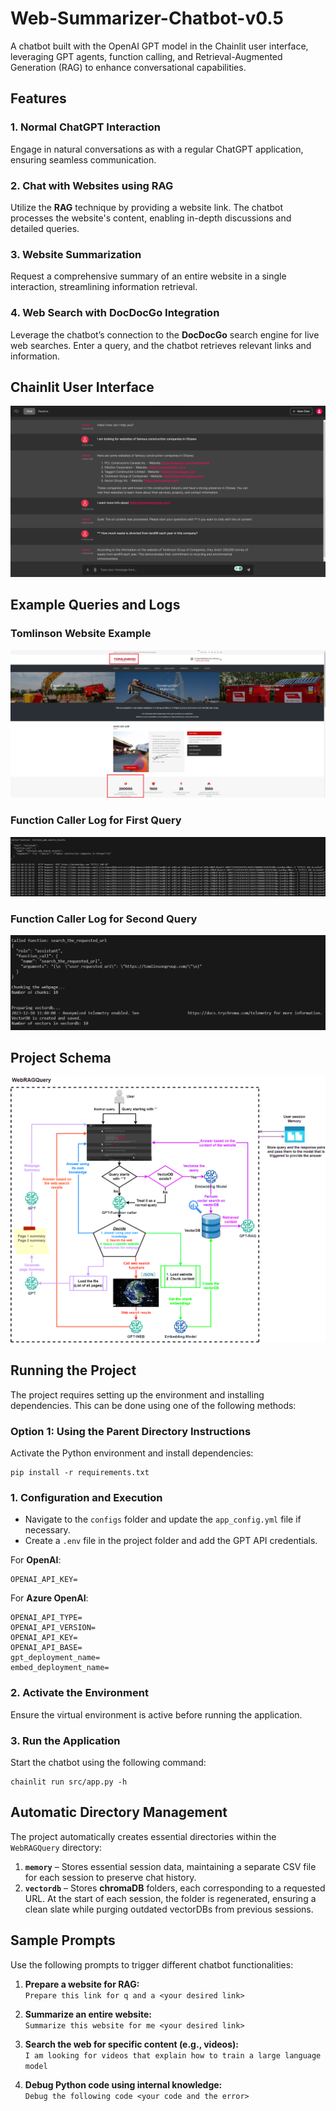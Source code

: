 # Web-Summarizer-Chatbot-v0.5

A chatbot built with the OpenAI GPT model in the Chainlit user interface, leveraging GPT agents, function calling, and Retrieval-Augmented Generation (RAG) to enhance conversational capabilities.

## Features

### **1. Normal ChatGPT Interaction**
Engage in natural conversations as with a regular ChatGPT application, ensuring seamless communication.

### **2. Chat with Websites using RAG**
Utilize the **RAG** technique by providing a website link. The chatbot processes the website's content, enabling in-depth discussions and detailed queries.

### **3. Website Summarization**
Request a comprehensive summary of an entire website in a single interaction, streamlining information retrieval.

### **4. Web Search with DocDocGo Integration**
Leverage the chatbot’s connection to the **DocDocGo** search engine for live web searches. Enter a query, and the chatbot retrieves relevant links and information.

## Chainlit User Interface
<div align="center">
  <img src="images/WebRAGQueryUI.png" alt="UI">
</div>

## Example Queries and Logs

### **Tomlinson Website Example**
<div align="center">
  <img src="images/website.png" alt="website">
</div>

### **Function Caller Log for First Query**
<div align="center">
  <img src="images/first_query_log.png" alt="first_query_log">
</div>

### **Function Caller Log for Second Query**
<div align="center">
  <img src="images/second_query_log.png" alt="second_query_log">
</div>

## Project Schema
<div align="center">
  <img src="images/WebRAGQuery-Schema.png" alt="Schema">
</div>

## Running the Project

The project requires setting up the environment and installing dependencies. This can be done using one of the following methods:

### **Option 1: Using the Parent Directory Instructions**
Activate the Python environment and install dependencies:

```
pip install -r requirements.txt
```

### **1. Configuration and Execution**
- Navigate to the `configs` folder and update the `app_config.yml` file if necessary.
- Create a `.env` file in the project folder and add the GPT API credentials.

For **OpenAI**:

```
OPENAI_API_KEY=
```

For **Azure OpenAI**:

```
OPENAI_API_TYPE=
OPENAI_API_VERSION=
OPENAI_API_KEY=
OPENAI_API_BASE=
gpt_deployment_name=
embed_deployment_name=
```

### **2. Activate the Environment**
Ensure the virtual environment is active before running the application.

### **3. Run the Application**
Start the chatbot using the following command:

```
chainlit run src/app.py -h
```

## Automatic Directory Management

The project automatically creates essential directories within the `WebRAGQuery` directory:

1. **`memory`** – Stores essential session data, maintaining a separate CSV file for each session to preserve chat history.
2. **`vectordb`** – Stores **chromaDB** folders, each corresponding to a requested URL. At the start of each session, the folder is regenerated, ensuring a clean slate while purging outdated vectorDBs from previous sessions.

## Sample Prompts

Use the following prompts to trigger different chatbot functionalities:

1. **Prepare a website for RAG:**  
   `Prepare this link for q and a <your desired link>`

2. **Summarize an entire website:**  
   `Summarize this website for me <your desired link>`

3. **Search the web for specific content (e.g., videos):**  
   `I am looking for videos that explain how to train a large language model`

4. **Debug Python code using internal knowledge:**  
   `Debug the following code <your code and the error>`
